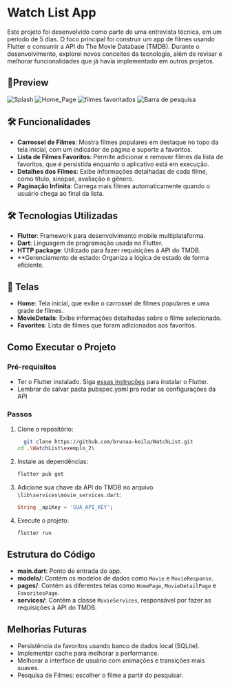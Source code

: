 
# Watch List App

Este projeto foi desenvolvido como parte de uma entrevista técnica, em um período de 5 dias. O foco principal foi construir um app de filmes usando Flutter e consumir a API do The Movie Database (TMDB). Durante o desenvolvimento, explorei novos conceitos da tecnologia, além de revisar e melhorar funcionalidades que já havia implementado em outros projetos.

## 📱Preview

![Splash](https://github.com/user-attachments/assets/4864cc3d-8142-4700-8770-bcaa743a9ee9)
![Home_Page](https://github.com/user-attachments/assets/e9ee094a-35b7-4f07-a78d-64ad85f8e510)
![filmes favoritados](https://github.com/user-attachments/assets/4703614f-d37f-498b-bafe-66397f6dcdf4)
![Barra de pesquisa](https://github.com/user-attachments/assets/ca33e74a-0c7d-479e-b531-f0fba9bf5025)



## 🛠️ Funcionalidades

- **Carrossel de Filmes**: Mostra filmes populares em destaque no topo da tela inicial, com um indicador de página e suporte a favoritos.
- **Lista de Filmes Favoritos**: Permite adicionar e remover filmes da lista de favoritos, que é persistida enquanto o aplicativo está em execução.
- **Detalhes dos Filmes**: Exibe informações detalhadas de cada filme, como título, sinopse, avaliação e gênero.
- **Paginação Infinita**: Carrega mais filmes automaticamente quando o usuário chega ao final da lista.
  
## 🛠️ Tecnologias Utilizadas

- **Flutter**: Framework para desenvolvimento mobile multiplataforma.
- **Dart**: Linguagem de programação usada no Flutter.
- **HTTP package**: Utilizado para fazer requisições à API do TMDB.
- **Gerenciamento de estado: Organiza a lógica de estado de forma eficiente.
  
## 📱 Telas

- **Home**: Tela inicial, que exibe o carrossel de filmes populares e uma grade de filmes.
- **MovieDetails**: Exibe informações detalhadas sobre o filme selecionado.
- **Favorites**: Lista de filmes que foram adicionados aos favoritos.


## Como Executar o Projeto

### Pré-requisitos

- Ter o Flutter instalado. Siga [essas instruções](https://flutter.dev/docs/get-started/install) para instalar o Flutter.
- Lembrar de salvar pasta pubspec.yaml pra rodar as configurações da API

### Passos

1. Clone o repositório:
   ```bash
     git clone https://github.com/brunaa-keila/WatchList.git
   cd .\WatchList\exemplo_2\
   ```

2. Instale as dependências:
   ```bash
   flutter pub get
   ```

3. Adicione sua chave da API do TMDB no arquivo `\lib\services\movie_services.dart`:
   ```dart
   String _apiKey = 'SUA_API_KEY';

   ```

4. Execute o projeto:
   ```bash
   flutter run
   ```

## Estrutura do Código

- **main.dart**: Ponto de entrada do app.
- **models/**: Contém os modelos de dados como `Movie` e `MovieResponse`.
- **pages/**: Contém as diferentes telas como `HomePage`, `MovieDetailPage` e `FavoritesPage`.
- **services/**: Contém a classe `MovieServices`, responsável por fazer as requisições à API do TMDB.

## Melhorias Futuras

- Persistência de favoritos usando banco de dados local (SQLite).
- Implementar cache para melhorar a performance.
- Melhorar a interface de usuário com animações e transições mais suaves.
- Pesquisa de Filmes: escolher o filme a partir do pesquisar.

